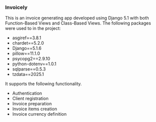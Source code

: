 ### Invoicely

This is an invoice generating app developed using Django 5.1 with both Function-Based Views and Class-Based Views. The following packages were used to in the project:

- asgiref==3.8.1
- chardet==5.2.0
- Django==5.1.6
- pillow==11.1.0
- psycopg2==2.9.10
- python-dotenv==1.0.1
- sqlparse==0.5.3
- tzdata==2025.1

It supports the following functionality.
- Authentication
- Client registration
- Invoice preparation
- Invoice items creation
- Invoice currency definition
